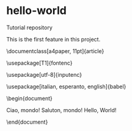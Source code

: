 # hello-world
Tutorial repository

This is the first feature in this project.

\documentclass[a4paper, 11pt]{article}

\usepackage[T1]{fontenc}

\usepackage[utf-8]{inputenc}

\usepackage[italian, esperanto, english]{babel}


\begin{document}

  Ciao, mondo!
  Saluton, mondo!
  Hello, World!
  
\end{document}
